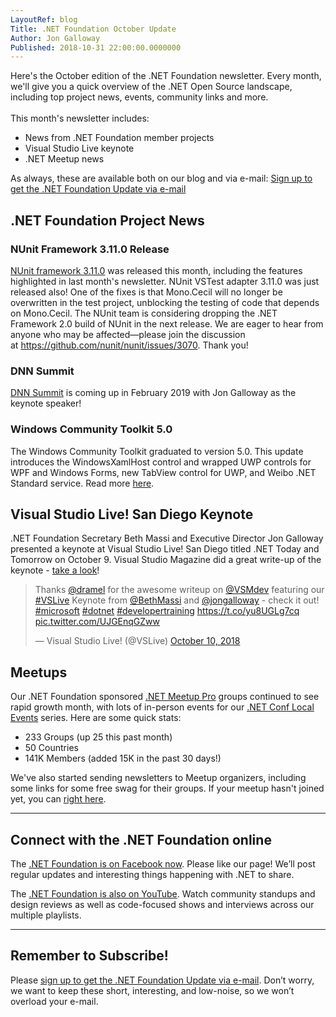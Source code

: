 ```yaml
---
LayoutRef: blog
Title: .NET Foundation October Update
Author: Jon Galloway
Published: 2018-10-31 22:00:00.0000000
---
```

<p>Here's the October edition of the .NET Foundation newsletter. Every month, we'll give you a quick overview of the .NET Open Source landscape, including top project news, events, community links and more.<br />
<br />
This month's newsletter includes:</p>

<ul>
<li>News from .NET Foundation member projects</li>
<li>Visual Studio Live keynote</li>
<li>.NET Meetup news</li>
</ul>

<p>As always, these are available both on our blog and via e-mail:&nbsp;<a href="http://eepurl.com/dhL_qb">Sign up to get the .NET Foundation Update via e-mail</a></p>

<h2>.NET Foundation Project News</h2>

<h3>NUnit Framework 3.11.0 Release</h3>

<p><a href="http://nunit.org/news/update/nunit/2018/10/06/nunit-3.11.html">NUnit framework 3.11.0</a>&nbsp;was released this month, including the features highlighted in last month's newsletter. NUnit VSTest adapter 3.11.0 was just released also! One of the fixes is that Mono.Cecil will no longer be overwritten in the test project, unblocking the testing of code that depends on Mono.Cecil. The NUnit team is considering dropping the .NET Framework 2.0 build of NUnit in the next release. We are eager to hear from anyone who may be affected—please join the discussion at&nbsp;<a href="https://github.com/nunit/nunit/issues/3070">https://github.com/nunit/nunit/issues/3070</a>. Thank you!</p>

<h3>DNN Summit</h3>

<p><a href="https://www.dnnsummit.org/">DNN Summit</a>&nbsp;is coming up in February 2019 with Jon Galloway as the keynote speaker!</p>

<h3>Windows Community Toolkit 5.0</h3>

<p>The Windows Community Toolkit graduated to version 5.0. This update introduces the WindowsXamlHost control and wrapped UWP controls for WPF and Windows Forms, new TabView control for UWP, and Weibo .NET Standard service. Read more&nbsp;<a href="https://blogs.windows.com/buildingapps/2018/10/31/announcing-windows-community-toolkit-v5-0/#usWqzwJd2D3YWcgi.97">here</a>.</p>

<h2>Visual Studio&nbsp;Live! San Diego Keynote</h2>

<p>.NET Foundation Secretary Beth Massi and Executive Director Jon Galloway presented a keynote at Visual Studio Live! San Diego titled&nbsp;.NET Today and Tomorrow&nbsp;on October 9. Visual Studio Magazine did a great write-up of the keynote -&nbsp;<a href="https://visualstudiomagazine.com/articles/2018/10/10/net-keynote.aspx">take a look</a>!</p>

<blockquote class="twitter-tweet" data-lang="en">
<p dir="ltr" lang="en">Thanks <a href="https://twitter.com/dramel?ref_src=twsrc%5Etfw">@dramel</a> for the awesome writeup on <a href="https://twitter.com/VSMdev?ref_src=twsrc%5Etfw">@VSMdev</a> featuring our <a href="https://twitter.com/hashtag/VSLive?src=hash&amp;ref_src=twsrc%5Etfw">#VSLive</a> Keynote from <a href="https://twitter.com/BethMassi?ref_src=twsrc%5Etfw">@BethMassi</a> and <a href="https://twitter.com/jongalloway?ref_src=twsrc%5Etfw">@jongalloway</a> - check it out! <a href="https://twitter.com/hashtag/microsoft?src=hash&amp;ref_src=twsrc%5Etfw">#microsoft</a> <a href="https://twitter.com/hashtag/dotnet?src=hash&amp;ref_src=twsrc%5Etfw">#dotnet</a> <a href="https://twitter.com/hashtag/developertraining?src=hash&amp;ref_src=twsrc%5Etfw">#developertraining</a> <a href="https://t.co/yu8UGLg7cq">https://t.co/yu8UGLg7cq</a> <a href="https://t.co/UJGEnqGZww">pic.twitter.com/UJGEnqGZww</a></p>
— Visual Studio Live! (@VSLive) <a href="https://twitter.com/VSLive/status/1050164093716447233?ref_src=twsrc%5Etfw">October 10, 2018</a></blockquote>
<!-- script async src="https://platform.twitter.com/widgets.js" charset="utf-8"></script -->

<h2>Meetups</h2>

<p>Our .NET Foundation sponsored&nbsp;<a href="https://www.meetup.com/pro/dotnet">.NET Meetup Pro</a> groups&nbsp;continued to see rapid growth month, with lots of in-person&nbsp;events for our&nbsp;<a href="https://www.dotnetconf.net/local-events/">.NET Conf Local Events</a>&nbsp;series.&nbsp;Here are some quick stats:</p>

<ul>
<li>233 Groups (up 25 this past month)</li>
<li>50 Countries</li>
<li>141K Members (added 15K in the past 30 days!)</li>
</ul>

<p>We've also started sending newsletters to Meetup organizers, including some links for some free swag for their groups. If your meetup hasn't joined yet, you can <a href="https://aka.ms/add-dotnet-meetup">right here</a>.</p>

<hr />
<h2>Connect with the .NET Foundation online</h2>

<p>The&nbsp;<a href="https://www.facebook.com/dotnetfoundation/">.NET Foundation is on Facebook now</a>. Please like our page! We’ll post regular updates and interesting things happening with .NET to share.</p>

<p>The <a href="https://www.youtube.com/NETFoundation">.NET Foundation is also on YouTube</a>. Watch community standups and design reviews as well as code-focused shows and interviews across our multiple playlists.</p>

<hr />
<h2>Remember to Subscribe!</h2>

<p>Please&nbsp;<a href="http://eepurl.com/dhL_qb">sign up&nbsp;to get the .NET Foundation Update via e-mail</a>.&nbsp;Don’t worry, we want to keep these short, interesting, and low-noise, so we won’t overload your e-mail.</p>
